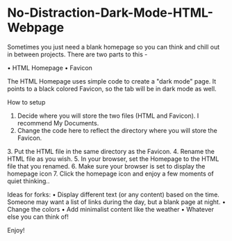 # No-Distraction-Dark-Mode-HTML-Webpage

Sometimes you just need a blank homepage so you can think and chill out in between projects. 
There are two parts to this - 

• HTML Homepage
• Favicon

The HTML Homepage uses simple code to create a "dark mode" page. It points to a black colored Favicon, so the tab will be in dark mode as well.

How to setup
1. Decide where you will store the two files (HTML and Favicon). I recommend My Documents.
2. Change the code here to reflect the directory where you will store the Favicon.
<link rel="shortcut icon" type="image/x-icon" href="/Users/yourname/Documents/favicon.ico">
3. Put the HTML file in the same directory as the Favicon.
4. Rename the HTML file as you wish.
5. In your browser, set the Homepage to the HTML file that you renamed.
6. Make sure your browser is set to display the homepage icon
7. Click the homepage icon and enjoy a few moments of quiet thinking..

Ideas for forks:
• Display different text (or any content) based on the time. Someone may want a list of links during the day, but a blank page at night.
• Change the colors
• Add minimalist content like the weather
• Whatever else you can think of!


Enjoy!

